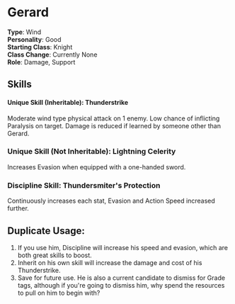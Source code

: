 # Gerard

**Type**: Wind  
**Personality**: Good  
**Starting Class**: Knight  
**Class Change**: Currently None  
**Role**: Damage, Support

## Skills

#### Unique Skill (Inheritable): Thunderstrike

Moderate wind type physical attack on 1 enemy. Low chance of inflicting Paralysis on target. Damage is reduced if learned by someone other than Gerard.

### Unique Skill (Not Inheritable): Lightning Celerity

Increases Evasion when equipped with a one-handed sword.

### Discipline Skill: Thundersmiter's Protection

Continuously increases each stat, Evasion and Action Speed increased further.

## Duplicate Usage:

1. If you use him, Discipline will increase his speed and evasion, which are both great skills to boost.
2. Inherit on his own skill will increase the damage and cost of his Thunderstrike.
3. Save for future use. He is also a current candidate to dismiss for Grade tags, although if you're going to dismiss him, why spend the resources to pull on him to begin with?